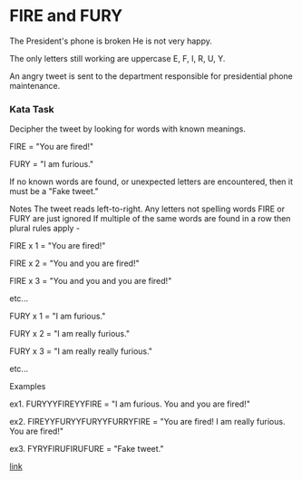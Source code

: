 # FIRE and FURY

The President's phone is broken
He is not very happy.

The only letters still working are uppercase E, F, I, R, U, Y.

An angry tweet is sent to the department responsible for presidential phone maintenance.

### Kata Task
Decipher the tweet by looking for words with known meanings.

FIRE = "You are fired!"

FURY = "I am furious."

If no known words are found, or unexpected letters are encountered, then it must be a "Fake tweet."

Notes
The tweet reads left-to-right.
Any letters not spelling words FIRE or FURY are just ignored
If multiple of the same words are found in a row then plural rules apply -

FIRE x 1 = "You are fired!"

FIRE x 2 = "You and you are fired!"

FIRE x 3 = "You and you and you are fired!"

etc...

FURY x 1 = "I am furious."


FURY x 2 = "I am really furious."

FURY x 3 = "I am really really furious."

etc...

Examples

ex1. FURYYYFIREYYFIRE = "I am furious. You and you are fired!"

ex2. FIREYYFURYYFURYYFURRYFIRE = "You are fired! I am really furious. You are fired!"

ex3. FYRYFIRUFIRUFURE = "Fake tweet."

[link](https://www.codewars.com/kata/59922ce23bfe2c10d7000057/train/javascript)